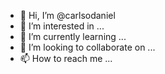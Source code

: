 - 👋 Hi, I’m @carlsodaniel
- 👀 I’m interested in ...
- 🌱 I’m currently learning ...
- 💞️ I’m looking to collaborate on ...
- 📫 How to reach me ...

<!---

O dia da consciência negra surgiu na segunda metade dos anos 1970, sua primeira comemoração se deu por um grupo de 12 negros que se reunia no Clube Náutico Marcílio Dias, na cidade de Porto Alegre. O clube foi o único na cidade a ceder um espaço ao grupo, os outros clubes não permitiam que afrodescendentes frequentassem seus espaços.

A data do 20 de novembro marca a morte de Zumbi dos Palmares, assassinado por tropas coloniais brasileiras em 1695 e líder do Quilombo dos Palmares, que resistiu por 95 anos na Serra da Barriga em Alagoas.

A ideia de comemorar o dia da consciência negra em tal data nasceu das conversas entre quatro universitários gaúchos: Oliveira Silveira, Vilar Nunes, Ilmo da Silva e Antônio Carlos Côrtes.

O grupo questionava a outra data que se colocava na posição de representar a luta das pessoas negras, que era 13 de maio, dia em que foi assinada a Lei Áurea pela princesa Isabel em 1888.

A mudança de data, para os universitários gaúchos,  representava uma escolha que partia genuinamente deles e não da oficialidade. Nesse sentido, representava, também, um ato de consciência. Na época, no entanto, a ditadura militar estava em seu auge no Brasil. O AI-5 já havia sido institucionalizado e os processos de censura cresciam vertiginosamente.

Em ocasião de uma publicação de uma nota no jornal local intitulada “Zumbi - A homenagem dos negros do teatro”, o grupo foi intimado a comparecer à Polícia Federal. Eles haviam sido confundidos com uma organização chamada VAR-Palmares. No fim das contas, após apresentarem uma série de esclarecimentos, eles foram liberados. A partir desse momento, contudo, a data ganhou repercussão nacional.
O Dia da Consciência Negra representou e representa um grande marco no movimento negro. Um dos motivos disso é o fato de ter mudado de data para o dia do assassinato de um herói negro, que deu sua vida pela luta do seu povo. Isso força a memória coletiva a se lembrar de figuras negras fizeram história e que são frequentemente esquecidas.

“Quando eles propõem essa data, mais do que uma alternativa, estão propondo a ideia de liberdade conquistada. Isso marca o movimento negro contemporâneo no Brasil em manifestações importantes, como a marcha pelo aniversário de 300 anos de Zumbi, que aconteceu em 1995″, explica o pesquisador Deivison Campos, que estuda o movimento negro e a história do Grupo Palmares.

Ao prestar homenagem a Zumbi, a população negra fortalece as referências e mitos da cultura histórica e da trajetória negra no Brasil.

A data também estimula o fortalecimento da unidade do movimento negro, que em 1988, junto com outros movimentos sociais, logrou uma representação constitucional, com medidas que, de certa forma, promovem reparações históricas, como a lei de preconceito de raça ou cor (nº 7.716, de janeiro de 1989).




![3c89a7ec-ff7e-412c-9ef8-7a82c6d55d6a](https://user-images.githubusercontent.com/113718263/200049112-9b20e888-4ed4-44fa-b029-6ff03d16f7df.jpg)


















